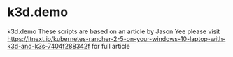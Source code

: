 # k3d.demo
k3d.demo
These scripts are based on an article by Jason Yee please visit https://itnext.io/kubernetes-rancher-2-5-on-your-windows-10-laptop-with-k3d-and-k3s-7404f288342f for full article

